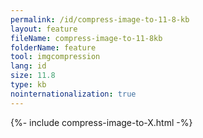 ```yaml
---
permalink: /id/compress-image-to-11-8-kb
layout: feature
fileName: compress-image-to-11-8kb
folderName: feature
tool: imgcompression
lang: id
size: 11.8
type: kb
nointernationalization: true
---
```

{%- include compress-image-to-X.html -%}
      